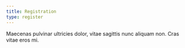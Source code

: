 ```yaml
---
title: Registration
type: register
---
```


Maecenas pulvinar ultricies dolor, vitae sagittis nunc aliquam non. Cras vitae eros mi.